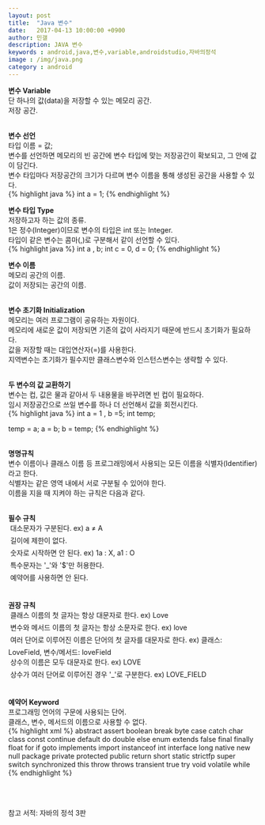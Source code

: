 ```yaml
---
layout: post
title:  "Java 변수"
date:   2017-04-13 10:00:00 +0900
author: 민갤
description: JAVA 변수
keywords : android,java,변수,variable,androidstudio,자바의정석
image : /img/java.png
category : android
---
```


<b class="h2">변수 Variable </b><br>
단 하나의 값(data)을 저장할 수 있는 메모리 공간. <br> 
저장 공간. <br>
<br>

<b>변수 선언</b><br>
<span class="blue">타입</span> 이름 = <span class="red">값</span>;<br>
변수를 선언하면 메모리의 빈 공간에 변수 타입에 맞는 저장공간이 확보되고, 그 안에 값이 담긴다.<br>
변수 타입마다 저장공간의 크기가 다르며 변수 이름을 통해 생성된 공간을 사용할 수 있다.<br>
{% highlight java %}
int a = 1;
{% endhighlight %}
<br>

<b>변수 타입 Type </b><br>
저장하고자 하는 값의 종류.<br>
1은 정수(Integer)이므로 변수의 타입은 int 또는 Integer.<br>
타입이 같은 변수는 콤마(,)로 구분해서 같이 선언할 수 있다.<br>
{% highlight java %}
int a , b;
int c = 0, d = 0;
{% endhighlight %}
<br>

<b>변수 이름</b><br>
메모리 공간의 이름.<br>
값이 저장되는 공간의 이름.<br>
<br>

<b>변수 초기화 Initialization</b><br>
메모리는 여러 프로그램이 공유하는 자원이다.<br>
메모리에 새로운 값이 저장되면 기존의 값이 사라지기 때문에 반드시 초기화가 필요하다.<br>
값을 저장할 때는 대입연산자(=)를 사용한다.<br>
지역변수는 초기화가 필수지만 클래스변수와 인스턴스변수는 생략할 수 있다.<br>
<br>

<b>두 변수의 값 교환하기</b><br>
변수는 컵, 값은 물과 같아서 두 내용물을 바꾸려면 빈 컵이 필요하다.<br>
임시 저장공간으로 쓰일 변수를 하나 더 선언해서 값을 회전시킨다.<br>
{% highlight java %}
int a = 1 , b =5;
int temp;

temp = a;
a = b;
b = temp;
{% endhighlight %}
<br>
<br>

<b class="h2">명명규칙</b><br>
변수 이름이나 클래스 이름 등 프로그래밍에서 사용되는 모든 이름을 식별자(Identifier)라고 한다.<br>
식별자는 같은 영역 내에서 서로 구분될 수 있어야 한다.<br>
이름을 지을 때 지켜야 하는 규칙은 다음과 같다.<br>
<br>

<b>필수 규칙</b><br>
&#149; 대소문자가 구분된다. ex) a ≠ A<br>
&#149; 길이에 제한이 없다.<br>
&#149; 숫자로 시작하면 안 된다. ex)  1a : X, a1 : O<br>
&#149; 특수문자는 '_'와 '$'만 허용한다.<br>
&#149; 예약어를 사용하면 안 된다.<br>
<br>

<b>권장 규칙</b><br>
&#149; 클래스 이름의 첫 글자는 항상 대문자로 한다. ex) Love<br>
&#149; 변수와 메서드 이름의 첫 글자는 항상 소문자로 한다. ex) love<br>
&#149; 여러 단어로 이루어진 이름은 단어의 첫 글자를 대문자로 한다. ex) 클래스: LoveField, 변수/메서드: loveField<br>
&#149; 상수의 이름은 모두 대문자로 한다. ex) LOVE<br>
&#149; 상수가 여러 단어로 이루어진 경우 '_'로 구분한다. ex) LOVE_FIELD<br>
<br>

<b>예약어 Keyword</b><br>
프로그래밍 언어의 구문에 사용되는 단어.<br>
클래스, 변수, 메서드의 이름으로 사용할 수 없다.<br>
{% highlight xml %}
abstract assert boolean break byte case catch char class const continue default do double else enum extends false final finally float for if goto implements import instanceof int interface long native new null package private protected public return short static strictfp super switch synchronized this throw throws transient true try void volatile while
{% endhighlight %}

<br>
<br>

참고 서적: 자바의 정석 3판
